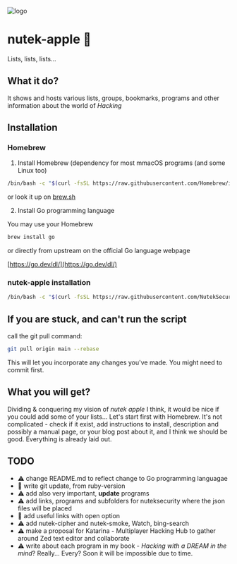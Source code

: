 ![logo](logo.png)

# nutek-apple 🍎

Lists, lists, lists...

## What it do?

It shows and hosts various lists, groups, bookmarks, programs and other information about the world of _Hacking_

## Installation

### Homebrew

1. Install Homebrew (dependency for most mmacOS programs (and some Linux too)

```bash
/bin/bash -c "$(curl -fsSL https://raw.githubusercontent.com/Homebrew/install/HEAD/install.sh)"
```

or look it up on [brew.sh](https://brew.sh)

2. Install Go programming language

You may use your Homebrew

```bash
brew install go
```

or directly from upstream on the official Go language webpage

[https://go.dev/dl/](https://go.dev/dl/)

### nutek-apple installation

```bash
/bin/bash -c "$(curl -fsSL https://raw.githubusercontent.com/NutekSecurity/nutek-apple/HEAD/install.sh)"
```

## If you are stuck, and can't run the script

call the git pull command:

```bash
git pull origin main --rebase
```

This will let you incorporate any changes you've made. You might need to commit first.

## What you will get?

Dividing & conquering my vision of _nutek apple_ I think, it would be nice if you
could add some of your lists... Let's start first with Homebrew. It's not complicated -
check if it exist, add instructions to install, description and possibly a manual page,
or your blog post about it, and I think we should be good. Everything is already laid out.

## TODO

* ⚠️ change README.md to reflect change to Go programming languagae
* 💚 write git update, from ruby-version
* ⚠️ add also very important, __update__ programs
* ⚠️ add links, programs and subfolders for nuteksecurity where the json files will be placed
* 💚 add useful links with open option
* ⚠️ add nutek-cipher and nutek-smoke, Watch, bing-search
* ⚠️ make a proposal for Katarina - Multiplayer Hacking Hub to gather around Zed text editor and collaborate
* ⚠️ write about each program in my book - _Hacking with a DREAM in the mind_? Really... Every? Soon it will be impossible due to time.
